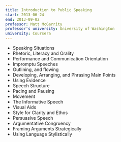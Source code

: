 ```yaml
---
title: Introduction to Public Speaking
start: 2013-06-24
end: 2013-09-02
professor: Matt McGarrity
professor's university: University of Washington
university: Coursera
---
```

- Speaking Situations
- Rhetoric, Literacy and Orality
- Performance and Communication Orientation
- Impromptu Speeches
- Outlining, and flowing
- Developing, Arranging, and Phrasing Main Points
- Using Evidence
- Speech Structure
- Pacing and Pausing
- Movement
- The Informative Speech
- Visual Aids
- Style for Clarity and Ethos
- Persuasive Speech
- Argumentative Congruency
- Framing Arguments Strategically
- Using Language Stylistically

